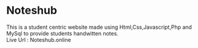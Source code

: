 # Noteshub
This is a student centric website made using Html,Css,Javascript,Php and MySql to provide students handwitten notes.<br>
Live Url : Noteshub.online
